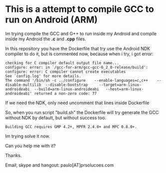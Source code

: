 # This is a attempt to compile GCC to run on Android (ARM)

Im trying compile the GCC and G++ to run inside my Android and compile inside my Android the **.c** and **.cpp** files.

In this repository you have the Dockerfile that try use the Android NDK compiler to do it, but is commented now, because when i try, i got error:

```
checking for C compiler default output file name... 
configure: error: in `/gcc-for-arm/gcc-gcc-6_2_0-release/build':
configure: error: C compiler cannot create executables
See `config.log' for more details.
The command '/bin/sh -c ../configure 	--enable-languages=c,c++ 	--disable-multilib 	--disable-bootstrap 	--target=arm-linux-androideabi 	--build=arm-linux-androideabi 	--host=arm-linux-androideabi' returned a non-zero code: 77
```

If we need the NDK, only need uncomment that lines inside Dockerfile

So, when you run script "build.sh" the Dockerfile will try generate the GCC without NDK by default, but without success too.

```
Building GCC requires GMP 4.2+, MPFR 2.4.0+ and MPC 0.8.0+.
```

Im trying solve it now.

Can you help me with it?

Thanks.

Email, skype and hangout: paulo[AT]prsolucoes.com